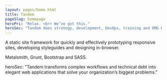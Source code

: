 ```yaml
---
layout: pages/home.html
title: Tandem
pageSlug: homepage
heroPri: "Relax. <br> We’ve got this."
heroSec: "Tandem does strategy, development, DevOps, training and OMG HELP ME NOW engagements for organizations that are serious about getting things done. We believe that a small, experienced and expert team that uses the right tool for the right job is the best way to quickly deliver business value to your organization."
---
```

A static site framework for quickly and effectively prototyping responsive sites, developing styleguides and designing in-browser.


Metalsmith, Grunt, Bootstrap and SASS.

heroSec: "Tandem transforms complex workflows and technical debt into elegant web applications that solve your organization’s biggest problems."
